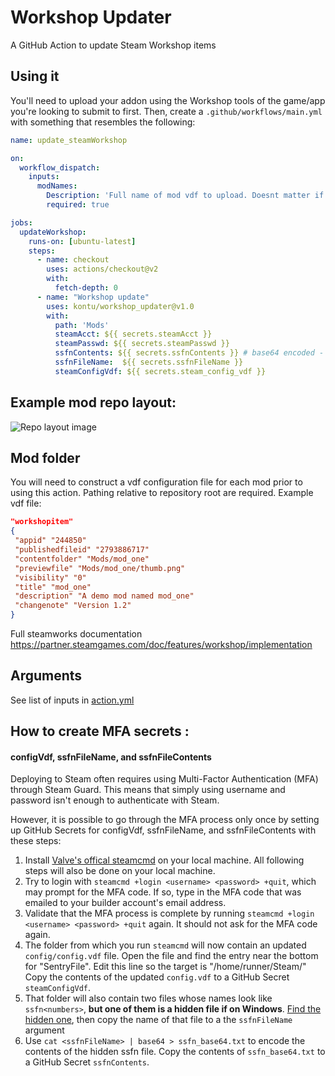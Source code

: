 # Workshop Updater
A GitHub Action to update Steam Workshop items

## Using it
You'll need to upload your addon using the Workshop tools of the game/app you're looking to submit to first. Then, create a `.github/workflows/main.yml` with something that resembles the following:

```yaml
name: update_steamWorkshop

on:
  workflow_dispatch:
    inputs:
      modNames:
        Description: 'Full name of mod vdf to upload. Doesnt matter if you include the .vdf extension. If uploading multiple mods, separate with a space. Eg: `DraconisDIE_Nebula.vdf DraconisDIE_Tiers`'
        required: true

jobs:
  updateWorkshop:
    runs-on: [ubuntu-latest]
    steps:
      - name: checkout
        uses: actions/checkout@v2
        with:
          fetch-depth: 0
      - name: "Workshop update"
        uses: kontu/workshop_updater@v1.0
        with:
          path: 'Mods'
          steamAcct: ${{ secrets.steamAcct }}
          steamPasswd: ${{ secrets.steamPasswd }}
          ssfnContents: ${{ secrets.ssfnContents }} # base64 encoded - see readme
          ssfnFileName:  ${{ secrets.ssfnFileName }}
          steamConfigVdf: ${{ secrets.steam_config_vdf }}
```
## Example mod repo layout:
![Repo layout image](https://i.imgur.com/T9uuO3A.png)

## Mod folder
You will need to construct a vdf configuration file for each mod prior to using this action. Pathing relative to repository root are required.
Example vdf file:
```json
"workshopitem"
{
 "appid" "244850"
 "publishedfileid" "2793886717" 
 "contentfolder" "Mods/mod_one"
 "previewfile" "Mods/mod_one/thumb.png"
 "visibility" "0"
 "title" "mod_one"
 "description" "A demo mod named mod_one"
 "changenote" "Version 1.2"
}
```

Full steamworks documentation  https://partner.steamgames.com/doc/features/workshop/implementation

## Arguments
See list of inputs in [action.yml](https://github.com/kontu/workshop_updater/blob/master/action.yml)

## How to create MFA secrets : 
#### configVdf, ssfnFileName, and ssfnFileContents

Deploying to Steam often requires using Multi-Factor Authentication (MFA) through Steam Guard. This means that simply using username and password isn't enough to authenticate with Steam. 

However, it is possible to go through the MFA process only once by setting up GitHub Secrets for configVdf, ssfnFileName, and ssfnFileContents with these steps:
1. Install [Valve's offical steamcmd](https://partner.steamgames.com/doc/sdk/uploading#1) on your local machine. All following steps will also be done on your local machine.
1. Try to login with `steamcmd +login <username> <password> +quit`, which may prompt for the MFA code. If so, type in the MFA code that was emailed to your builder account's email address.
1. Validate that the MFA process is complete by running `steamcmd +login <username> <password> +quit` again. It should not ask for the MFA code again.
1. The folder from which you run `steamcmd` will now contain an updated `config/config.vdf` file. Open the file and find the entry near the bottom for "SentryFile". Edit this line so the target is "/home/runner/Steam/<leavethessfnparthere>"  Copy the contents of the updated `config.vdf` to a GitHub Secret `steamConfigVdf`.
1. That folder will also contain two files whose names look like `ssfn<numbers>`, **but one of them is a hidden file if on Windows**. [Find the hidden one](https://support.microsoft.com/en-us/windows/view-hidden-files-and-folders-in-windows-97fbc472-c603-9d90-91d0-1166d1d9f4b5), then copy the name of that file to a the `ssfnFileName` argument
1. Use `cat <ssfnFileName> | base64 > ssfn_base64.txt` to encode the contents of the hidden ssfn file. Copy the contents of `ssfn_base64.txt` to a GitHub Secret `ssfnContents`.

